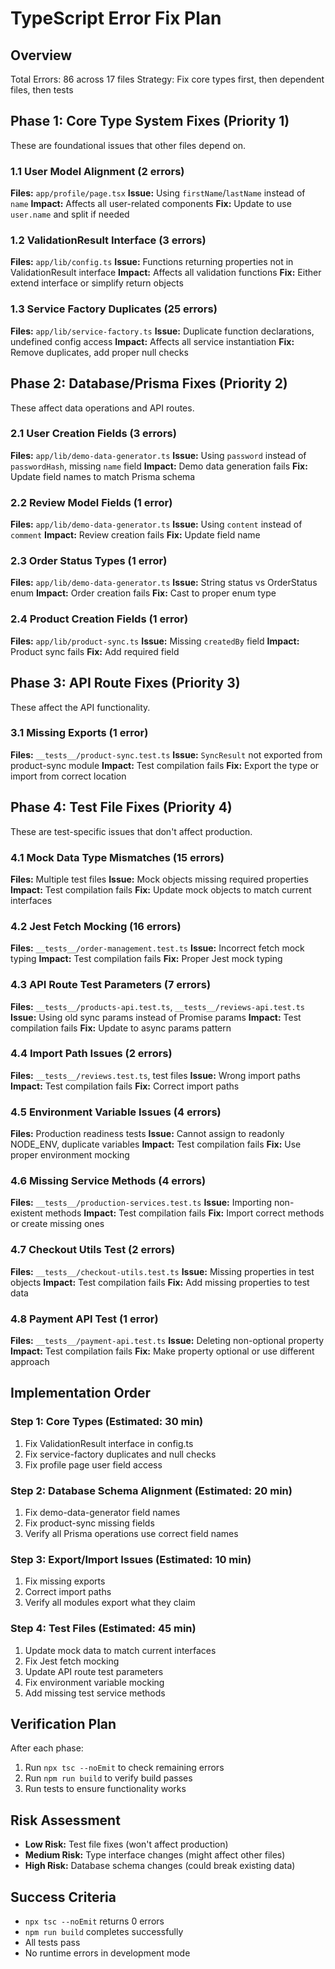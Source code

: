 # TypeScript Error Fix Plan

## Overview
Total Errors: 86 across 17 files
Strategy: Fix core types first, then dependent files, then tests

## Phase 1: Core Type System Fixes (Priority 1)
These are foundational issues that other files depend on.

### 1.1 User Model Alignment (2 errors)
**Files:** `app/profile/page.tsx`
**Issue:** Using `firstName`/`lastName` instead of `name`
**Impact:** Affects all user-related components
**Fix:** Update to use `user.name` and split if needed

### 1.2 ValidationResult Interface (3 errors)
**Files:** `app/lib/config.ts`
**Issue:** Functions returning properties not in ValidationResult interface
**Impact:** Affects all validation functions
**Fix:** Either extend interface or simplify return objects

### 1.3 Service Factory Duplicates (25 errors)
**Files:** `app/lib/service-factory.ts`
**Issue:** Duplicate function declarations, undefined config access
**Impact:** Affects all service instantiation
**Fix:** Remove duplicates, add proper null checks

## Phase 2: Database/Prisma Fixes (Priority 2)
These affect data operations and API routes.

### 2.1 User Creation Fields (3 errors)
**Files:** `app/lib/demo-data-generator.ts`
**Issue:** Using `password` instead of `passwordHash`, missing `name` field
**Impact:** Demo data generation fails
**Fix:** Update field names to match Prisma schema

### 2.2 Review Model Fields (1 error)
**Files:** `app/lib/demo-data-generator.ts`
**Issue:** Using `content` instead of `comment`
**Impact:** Review creation fails
**Fix:** Update field name

### 2.3 Order Status Types (1 error)
**Files:** `app/lib/demo-data-generator.ts`
**Issue:** String status vs OrderStatus enum
**Impact:** Order creation fails
**Fix:** Cast to proper enum type

### 2.4 Product Creation Fields (1 error)
**Files:** `app/lib/product-sync.ts`
**Issue:** Missing `createdBy` field
**Impact:** Product sync fails
**Fix:** Add required field

## Phase 3: API Route Fixes (Priority 3)
These affect the API functionality.

### 3.1 Missing Exports (1 error)
**Files:** `__tests__/product-sync.test.ts`
**Issue:** `SyncResult` not exported from product-sync module
**Impact:** Test compilation fails
**Fix:** Export the type or import from correct location

## Phase 4: Test File Fixes (Priority 4)
These are test-specific issues that don't affect production.

### 4.1 Mock Data Type Mismatches (15 errors)
**Files:** Multiple test files
**Issue:** Mock objects missing required properties
**Impact:** Test compilation fails
**Fix:** Update mock objects to match current interfaces

### 4.2 Jest Fetch Mocking (16 errors)
**Files:** `__tests__/order-management.test.ts`
**Issue:** Incorrect fetch mock typing
**Impact:** Test compilation fails
**Fix:** Proper Jest mock typing

### 4.3 API Route Test Parameters (7 errors)
**Files:** `__tests__/products-api.test.ts`, `__tests__/reviews-api.test.ts`
**Issue:** Using old sync params instead of Promise params
**Impact:** Test compilation fails
**Fix:** Update to async params pattern

### 4.4 Import Path Issues (2 errors)
**Files:** `__tests__/reviews.test.ts`, test files
**Issue:** Wrong import paths
**Impact:** Test compilation fails
**Fix:** Correct import paths

### 4.5 Environment Variable Issues (4 errors)
**Files:** Production readiness tests
**Issue:** Cannot assign to readonly NODE_ENV, duplicate variables
**Impact:** Test compilation fails
**Fix:** Use proper environment mocking

### 4.6 Missing Service Methods (4 errors)
**Files:** `__tests__/production-services.test.ts`
**Issue:** Importing non-existent methods
**Impact:** Test compilation fails
**Fix:** Import correct methods or create missing ones

### 4.7 Checkout Utils Test (2 errors)
**Files:** `__tests__/checkout-utils.test.ts`
**Issue:** Missing properties in test objects
**Impact:** Test compilation fails
**Fix:** Add missing properties to test data

### 4.8 Payment API Test (1 error)
**Files:** `__tests__/payment-api.test.ts`
**Issue:** Deleting non-optional property
**Impact:** Test compilation fails
**Fix:** Make property optional or use different approach

## Implementation Order

### Step 1: Core Types (Estimated: 30 min)
1. Fix ValidationResult interface in config.ts
2. Fix service-factory duplicates and null checks
3. Fix profile page user field access

### Step 2: Database Schema Alignment (Estimated: 20 min)
1. Fix demo-data-generator field names
2. Fix product-sync missing fields
3. Verify all Prisma operations use correct field names

### Step 3: Export/Import Issues (Estimated: 10 min)
1. Fix missing exports
2. Correct import paths
3. Verify all modules export what they claim

### Step 4: Test Files (Estimated: 45 min)
1. Update mock data to match current interfaces
2. Fix Jest fetch mocking
3. Update API route test parameters
4. Fix environment variable mocking
5. Add missing test service methods

## Verification Plan
After each phase:
1. Run `npx tsc --noEmit` to check remaining errors
2. Run `npm run build` to verify build passes
3. Run tests to ensure functionality works

## Risk Assessment
- **Low Risk:** Test file fixes (won't affect production)
- **Medium Risk:** Type interface changes (might affect other files)
- **High Risk:** Database schema changes (could break existing data)

## Success Criteria
- `npx tsc --noEmit` returns 0 errors
- `npm run build` completes successfully
- All tests pass
- No runtime errors in development mode
